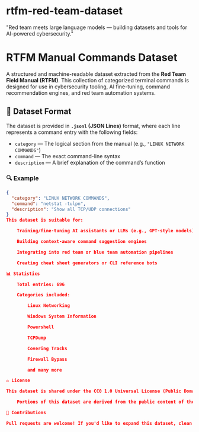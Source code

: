# rtfm-red-team-dataset
"Red team meets large language models — building datasets and tools for AI-powered cybersecurity."
# RTFM Manual Commands Dataset

A structured and machine-readable dataset extracted from the **Red Team Field Manual (RTFM)**. This collection of categorized terminal commands is designed for use in cybersecurity tooling, AI fine-tuning, command recommendation engines, and red team automation systems.

## 📁 Dataset Format

The dataset is provided in **`.jsonl` (JSON Lines)** format, where each line represents a command entry with the following fields:

- `category` — The logical section from the manual (e.g., `"LINUX NETWORK COMMANDS"`)
- `command` — The exact command-line syntax
- `description` — A brief explanation of the command’s function

### 🔍 Example

```json
{
  "category": "LINUX NETWORK COMMANDS",
  "command": "netstat -tulpn",
  "description": "Show all TCP/UDP connections"
}
This dataset is suitable for:

    Training/fine-tuning AI assistants or LLMs (e.g., GPT-style models)

    Building context-aware command suggestion engines

    Integrating into red team or blue team automation pipelines

    Creating cheat sheet generators or CLI reference bots

📊 Statistics

    Total entries: 696

    Categories included:

        Linux Networking

        Windows System Information

        Powershell

        TCPDump

        Covering Tracks

        Firewall Bypass

        and many more

⚖️ License

This dataset is shared under the CC0 1.0 Universal License (Public Domain Dedication). You are free to use, modify, and redistribute it for any purpose, including commercial.

    Portions of this dataset are derived from the public content of the RTFM manual and restructured for machine learning research and educational use.

🤝 Contributions

Pull requests are welcome! If you'd like to expand this dataset, clean entries, or add new sections (e.g., Active Directory, web enumeration, etc.), feel free to fork or open an issue.
